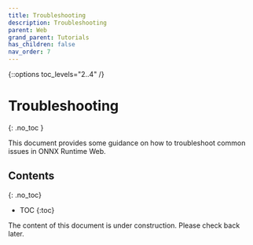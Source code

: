 ```yaml
---
title: Troubleshooting
description: Troubleshooting
parent: Web
grand_parent: Tutorials
has_children: false
nav_order: 7
---
```


{::options toc_levels="2..4" /}

# Troubleshooting
{: .no_toc }

This document provides some guidance on how to troubleshoot common issues in ONNX Runtime Web.

## Contents
{: .no_toc}

* TOC
{:toc}

The content of this document is under construction. Please check back later.
